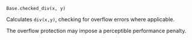 ```
Base.checked_div(x, y)
```

Calculates `div(x,y)`, checking for overflow errors where applicable.

The overflow protection may impose a perceptible performance penalty.

